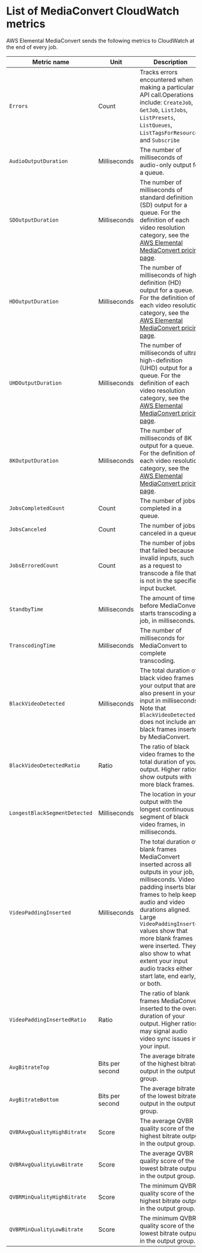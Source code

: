 # List of MediaConvert CloudWatch metrics<a name="metrics"></a>

AWS Elemental MediaConvert sends the following metrics to CloudWatch at the end of every job\.


| Metric name | Unit | Description | 
| --- | --- | --- | 
|  `Errors`  | Count | Tracks errors encountered when making a particular API call\.Operations include: `CreateJob`, `GetJob`, `ListJobs`, `ListPresets`, `ListQueues`, `ListTagsForResource`, and `Subscribe` | 
|  `AudioOutputDuration`  | Milliseconds |  The number of milliseconds of audio\-only output for a queue\.  | 
|  `SDOutputDuration`  | Milliseconds |  The number of milliseconds of standard definition \(SD\) output for a queue\. For the definition of each video resolution category, see the [AWS Elemental MediaConvert pricing page](https://aws.amazon.com/mediaconvert/pricing)\.  | 
|  `HDOutputDuration`  | Milliseconds |  The number of milliseconds of high\-definition \(HD\) output for a queue\. For the definition of each video resolution category, see the [AWS Elemental MediaConvert pricing page](https://aws.amazon.com/mediaconvert/pricing)\.  | 
|  `UHDOutputDuration`  | Milliseconds |  The number of milliseconds of ultra\-high\-definition \(UHD\) output for a queue\. For the definition of each video resolution category, see the [AWS Elemental MediaConvert pricing page](https://aws.amazon.com/mediaconvert/pricing)\.  | 
|  `8KOutputDuration`  | Milliseconds |  The number of milliseconds of 8K output for a queue\. For the definition of each video resolution category, see the [AWS Elemental MediaConvert pricing page](https://aws.amazon.com/mediaconvert/pricing)\.  | 
|  `JobsCompletedCount`  | Count |  The number of jobs completed in a queue\.  | 
|  `JobsCanceled`  | Count |  The number of jobs canceled in a queue\.  | 
|  `JobsErroredCount`  | Count |  The number of jobs that failed because of invalid inputs, such as a request to transcode a file that is not in the specified input bucket\.  | 
|  `StandbyTime`  | Milliseconds |  The amount of time before MediaConvert starts transcoding a job, in milliseconds\.  | 
|  `TranscodingTime`  | Milliseconds |  The number of milliseconds for MediaConvert to complete transcoding\.  | 
|  `BlackVideoDetected`  | Milliseconds |  The total duration of black video frames in your output that are also present in your input in milliseconds\. Note that `BlackVideoDetected` does not include any black frames inserted by MediaConvert\.  | 
|  `BlackVideoDetectedRatio`  | Ratio |  The ratio of black video frames to the total duration of your output\. Higher ratios show outputs with more black frames\.  | 
|  `LongestBlackSegmentDetected`  | Milliseconds |  The location in your output with the longest continuous segment of black video frames, in milliseconds\.  | 
|  `VideoPaddingInserted`  | Milliseconds |  The total duration of blank frames MediaConvert inserted across all outputs in your job, in milliseconds\. Video padding inserts blank frames to help keep audio and video durations aligned\. Large `VideoPaddingInserted` values show that more blank frames were inserted\. They also show to what extent your input audio tracks either start late, end early, or both\.  | 
|  `VideoPaddingInsertedRatio`  | Ratio |  The ratio of blank frames MediaConvert inserted to the overall duration of your output\. Higher ratios may signal audio video sync issues in your input\.  | 
|  `AvgBitrateTop`  | Bits per second |  The average bitrate of the highest bitrate output in the output group\.  | 
|  `AvgBitrateBottom`  | Bits per second |  The average bitrate of the lowest bitrate output in the output group\.  | 
|  `QVBRAvgQualityHighBitrate`  | Score |  The average QVBR quality score of the highest bitrate output in the output group\.  | 
|  `QVBRAvgQualityLowBitrate`  | Score |  The average QVBR quality score of the lowest bitrate output in the output group\.  | 
|  `QVBRMinQualityHighBitrate`  | Score |  The minimum QVBR quality score of the highest bitrate output in the output group\.  | 
|  `QVBRMinQualityLowBitrate`  | Score |  The minimum QVBR quality score of the lowest bitrate output in the output group\.  | 
